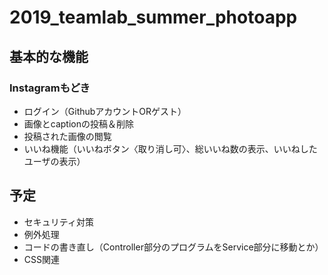 # 2019_teamlab_summer_photoapp

## 基本的な機能
### Instagramもどき
- ログイン（GithubアカウントORゲスト）
- 画像とcaptionの投稿＆削除
- 投稿された画像の閲覧
- いいね機能（いいねボタン〈取り消し可〉、総いいね数の表示、いいねしたユーザの表示）

## 予定
- セキュリティ対策
- 例外処理
- コードの書き直し（Controller部分のプログラムをService部分に移動とか）
- CSS関連
